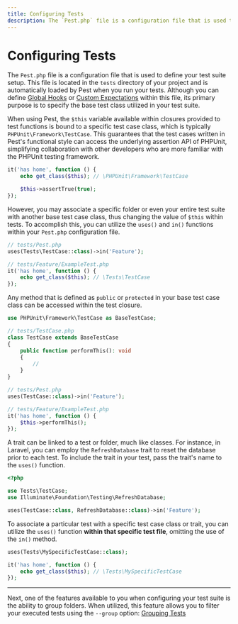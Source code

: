 ```yaml
---
title: Configuring Tests
description: The `Pest.php` file is a configuration file that is used to define your test suite setup.
---
```


# Configuring Tests

The `Pest.php` file is a configuration file that is used to define your test suite setup. This file is located in the `tests` directory of your project and is automatically loaded by Pest when you run your tests. Although you can define [Global Hooks](/docs/global-hooks) or [Custom Expectations](/docs/custom-expectations) within this file, its primary purpose is to specify the base test class utilized in your test suite.

When using Pest, the `$this` variable available within closures provided to test functions is bound to a specific test case class, which is typically `PHPUnit\Framework\TestCase`. This guarantees that the test cases written in Pest's functional style can access the underlying assertion API of PHPUnit, simplifying collaboration with other developers who are more familiar with the PHPUnit testing framework.

```php
it('has home', function () {
    echo get_class($this); // \PHPUnit\Framework\TestCase

    $this->assertTrue(true);
});
```

However, you may associate a specific folder or even your entire test suite with another base test case class, thus changing the value of `$this` within tests. To accomplish this, you can utilize the `uses()` and `in()` functions within your `Pest.php` configuration file.

```php
// tests/Pest.php
uses(Tests\TestCase::class)->in('Feature');

// tests/Feature/ExampleTest.php
it('has home', function () {
    echo get_class($this); // \Tests\TestCase
});
```

Any method that is defined as `public` or `protected` in your base test case class can be accessed within the test closure.

```php
use PHPUnit\Framework\TestCase as BaseTestCase;

// tests/TestCase.php
class TestCase extends BaseTestCase
{
    public function performThis(): void
    {
        //
    }
}

// tests/Pest.php
uses(TestCase::class)->in('Feature');

// tests/Feature/ExampleTest.php
it('has home', function () {
    $this->performThis();
});
```

A trait can be linked to a test or folder, much like classes. For instance, in Laravel, you can employ the `RefreshDatabase` trait to reset the database prior to each test. To include the trait in your test, pass the trait's name to the `uses()` function.

```php
<?php

use Tests\TestCase;
use Illuminate\Foundation\Testing\RefreshDatabase;

uses(TestCase::class, RefreshDatabase::class)->in('Feature');
```

To associate a particular test with a specific test case class or trait, you can utilize the `uses()` function **within that specific test file**, omitting the use of the `in()` method.

```php
uses(Tests\MySpecificTestCase::class);

it('has home', function () {
    echo get_class($this); // \Tests\MySpecificTestCase
});
```

---

Next, one of the features available to you when configuring your test suite is the ability to group folders. When utilized, this feature allows you to filter your executed tests using the `--group` option: [Grouping Tests](/docs/grouping-tests)
